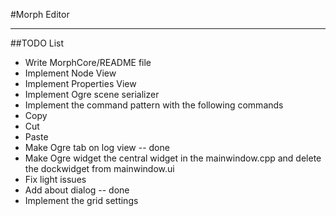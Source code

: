 #Morph Editor

************************

##TODO List

- Write MorphCore/README file
- Implement Node View
- Implement Properties View
- Implement Ogre scene serializer
- Implement the command pattern with the following commands
 - Copy
 - Cut
 - Paste
- Make Ogre tab on log view -- done
- Make Ogre widget the central widget in the mainwindow.cpp and delete the dockwidget from mainwindow.ui
- Fix light issues
- Add about dialog -- done
- Implement the grid settings
